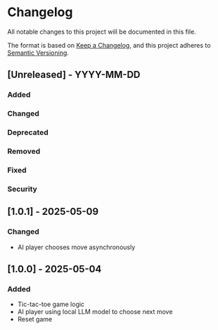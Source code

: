 # Changelog

All notable changes to this project will be documented in this file.

The format is based on [Keep a Changelog](https://keepachangelog.com/en/1.1.0/),
and this project adheres to [Semantic Versioning](https://semver.org/spec/v2.0.0.html).

## [Unreleased] - YYYY-MM-DD

### Added

### Changed

### Deprecated

### Removed

### Fixed

### Security


## [1.0.1] - 2025-05-09

### Changed

- AI player chooses move asynchronously


## [1.0.0] - 2025-05-04

### Added

- Tic-tac-toe game logic
- AI player using local LLM model to choose next move
- Reset game
